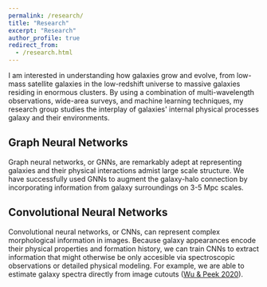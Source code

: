```yaml
---
permalink: /research/
title: "Research"
excerpt: "Research"
author_profile: true
redirect_from: 
  - /research.html
---
```


I am interested in understanding how galaxies grow and evolve, from low-mass satellite galaxies in the low-redshift universe to massive galaxies residing in enormous clusters. By using a combination of multi-wavelength observations, wide-area surveys, and machine learning techniques, my research group studies the interplay of galaxies' internal physical processes galaxy and their environments.

## Graph Neural Networks

Graph neural networks, or GNNs, are remarkably adept at representing galaxies and their physical interactions admist large scale structure. We have successfully used GNNs to augment the galaxy-halo connection by incorporating information from galaxy surroundings on 3-5 Mpc scales.

## Convolutional Neural Networks

Convolutional neural networks, or CNNs, can represent complex morphological information in images. Because galaxy appearances encode their physical properties and formation history, we can train CNNs to extract information that might otherwise be only accesible via spectroscopic observations or detailed physical modeling. For example, we are able to estimate galaxy spectra directly from image cutouts ([Wu & Peek 2020](https://ui.adsabs.harvard.edu/abs/2020arXiv200912318W/abstract)).